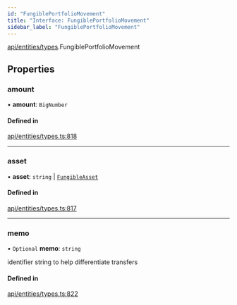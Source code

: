 ```yaml
---
id: "FungiblePortfolioMovement"
title: "Interface: FungiblePortfolioMovement"
sidebar_label: "FungiblePortfolioMovement"
---
```


[api/entities/types](../../../../../modules/API/Entities/Types/Types.md).FungiblePortfolioMovement

## Properties

### amount

• **amount**: `BigNumber`

#### Defined in

[api/entities/types.ts:818](https://github.com/PolymeshAssociation/polymesh-sdk/blob/49a0066c3/src/api/entities/types.ts#L818)

___

### asset

• **asset**: `string` \| [`FungibleAsset`](../../../../../classes/API/Entities/Asset/Fungible/FungibleAsset.md)

#### Defined in

[api/entities/types.ts:817](https://github.com/PolymeshAssociation/polymesh-sdk/blob/49a0066c3/src/api/entities/types.ts#L817)

___

### memo

• `Optional` **memo**: `string`

identifier string to help differentiate transfers

#### Defined in

[api/entities/types.ts:822](https://github.com/PolymeshAssociation/polymesh-sdk/blob/49a0066c3/src/api/entities/types.ts#L822)
